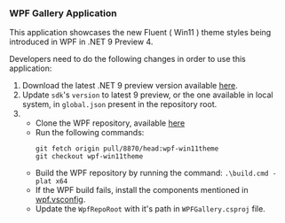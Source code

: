 ### WPF Gallery Application

This application showcases the new Fluent ( Win11 ) theme styles being introduced in WPF in .NET 9 Preview 4.

Developers need to do the following changes in order to use this application:
1. Download the latest .NET 9 preview version available [here](https://github.com/dotnet/installer?tab=readme-ov-file#table).
2. Update `sdk`'s `version` to latest 9 preview, or the one available in local system, in `global.json` present in the repository root.
3. 
    -  Clone the WPF repository, available [here](https://github.com/dotnet/wpf/)
    - Run the following commands: 
        ```
        git fetch origin pull/8870/head:wpf-win11theme
        git checkout wpf-win11theme
        ```
    - Build the WPF repository by running the command: `.\build.cmd -plat x64`
    - If the WPF build fails, install the components mentioned in [wpf.vsconfig](https://github.com/dotnet/wpf/blob/main/Documentation/wpf.vsconfig).
    - Update the `WpfRepoRoot` with it's path in `WPFGallery.csproj` file.
